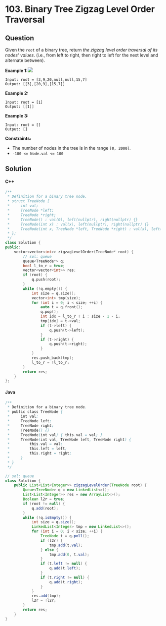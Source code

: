 # 103. Binary Tree Zigzag Level Order Traversal

## Question

Given the `root` of a binary tree, return _the zigzag level order traversal of its nodes' values_. (i.e., from left to right, then right to left for the next level and alternate between).

**Example 1:**![](https://assets.leetcode.com/uploads/2021/02/19/tree1.jpg)

```
Input: root = [3,9,20,null,null,15,7]
Output: [[3],[20,9],[15,7]]
```

**Example 2:**

```
Input: root = [1]
Output: [[1]]
```

**Example 3:**

```
Input: root = []
Output: []
```

**Constraints:**

* The number of nodes in the tree is in the range `[0, 2000]`.
* `-100 <= Node.val <= 100`

## Solution

#### C++

```cpp
/**
 * Definition for a binary tree node.
 * struct TreeNode {
 *     int val;
 *     TreeNode *left;
 *     TreeNode *right;
 *     TreeNode() : val(0), left(nullptr), right(nullptr) {}
 *     TreeNode(int x) : val(x), left(nullptr), right(nullptr) {}
 *     TreeNode(int x, TreeNode *left, TreeNode *right) : val(x), left(left), right(right) {}
 * };
 */
class Solution {
public:
    vector<vector<int>> zigzagLevelOrder(TreeNode* root) {
        // sol: queue
        queue<TreeNode*> q;
        bool l_to_r = true;
        vector<vector<int>> res;
        if (root) {
            q.push(root);
        }
        while (!q.empty()) {
            int size = q.size();
            vector<int> tmp(size);
            for (int i = 0; i < size; ++i) {
                auto t = q.front();
                q.pop();
                int idx = l_to_r ? i : size - 1 - i;
                tmp[idx] = t->val;
                if (t->left) {
                    q.push(t->left);
                }
                if (t->right) {
                    q.push(t->right);
                }
            }
            res.push_back(tmp);
            l_to_r = !l_to_r;
        }
        return res;
    }
};
```

#### Java

```java
/**
 * Definition for a binary tree node.
 * public class TreeNode {
 *     int val;
 *     TreeNode left;
 *     TreeNode right;
 *     TreeNode() {}
 *     TreeNode(int val) { this.val = val; }
 *     TreeNode(int val, TreeNode left, TreeNode right) {
 *         this.val = val;
 *         this.left = left;
 *         this.right = right;
 *     }
 * }
 */

// sol: queue
class Solution {
    public List<List<Integer>> zigzagLevelOrder(TreeNode root) {
        Queue<TreeNode> q = new LinkedList<>();
        List<List<Integer>> res = new ArrayList<>();
        Boolean l2r = true;
        if (root != null) {
            q.add(root);
        }
        while (!q.isEmpty()) {
            int size = q.size();
            LinkedList<Integer> tmp = new LinkedList<>();
            for (int i = 0; i < size; ++i) {
                TreeNode t = q.poll();
                if (l2r) {
                    tmp.add(t.val);
                } else {
                    tmp.add(0, t.val);
                }
                if (t.left != null) {
                    q.add(t.left);
                }
                if (t.right != null) {
                    q.add(t.right);
                }
            }
            res.add(tmp);
            l2r = !l2r;
        }
        return res;
    }
}
```
